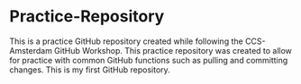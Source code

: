 # Practice-Repository
This is a practice GitHub repository created while following the CCS-Amsterdam GitHub Workshop. This practice repository was created to allow for practice with common GitHub functions such as pulling and committing changes. This is my first GitHub repository. 
